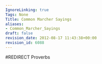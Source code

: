 ```yaml
---
IgnoreLinking: true
Tags: None
Title: Common Marcher Sayings
aliases:
- Common_Marcher_Sayings
draft: false
revision_date: 2012-08-17 11:43:38+00:00
revision_id: 6088
---
```


#REDIRECT Proverbs